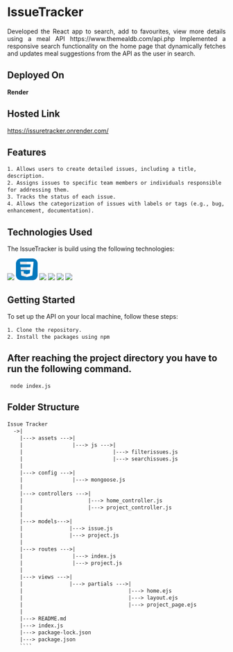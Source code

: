 # IssueTracker

<p align="justify">
  Developed the React app to search, add to favourites, view more details using a meal API https://www.themealdb.com/api.php
Implemented a responsive search functionality on the home page that dynamically fetches and updates meal suggestions from the API as the user in search.
</p>

## Deployed On
**Render**

## Hosted Link
https://issuretracker.onrender.com/

## Features
````
1. Allows users to create detailed issues, including a title, description.
2. Assigns issues to specific team members or individuals responsible for addressing them.
3. Tracks the status of each issue.
4. Allows the categorization of issues with labels or tags (e.g., bug, enhancement, documentation).
````
## Technologies Used

The IssueTracker is build using the following technologies:

<p>
  <img src="https://github.com/AdityaLambat/skill-icons/blob/main/icons/HTML.svg" width="50">
  <img src="https://github.com/tandpfun/skill-icons/raw/main/icons/CSS.svg" alt="CSS Icon" width="50">
  <img src="https://github.com/AdityaLambat/skill-icons/raw/main/icons/JavaScript.svg" width="50">
  <img src="https://github.com/AdityaLambat/skill-icons/blob/main/icons/React-Dark.svg" width="50">
  <img src="https://github.com/AdityaLambat/skill-icons/blob/main/icons/ExpressJS-Dark.svg" width="50">
  <img src="https://github.com/AdityaLambat/skill-icons/blob/main/icons/MongoDB.svg" width="50">
</p>

## Getting Started

To set up the API on your local machine, follow these steps:
````
1. Clone the repository.
2. Install the packages using npm

````

## After reaching the project directory you have to run the following command.
````
 node index.js

````

## Folder Structure

````
Issue Tracker
  ->|           
    |---> assets --->|
    |                |---> js --->|
    |                             |---> filterissues.js
    |                             |---> searchissues.js
    |                  
    |---> config --->|
    |                |---> mongoose.js
    |
    |---> controllers --->|
    |                     |---> home_controller.js
    |                     |---> project_controller.js
    |             
    |---> models--->|
    |               |---> issue.js
    |               |---> project.js
    |
    |---> routes --->|
    |                |---> index.js
    |                |---> project.js
    |
    |---> views --->|
    |               |---> partials --->|
    |                                  |---> home.ejs
    |                                  |---> layout.ejs
    |                                  |---> project_page.ejs
    |             
    |---> README.md
    |---> index.js
    |---> package-lock.json
    |---> package.json
    ````

